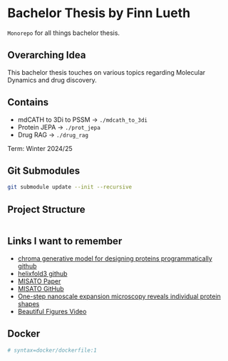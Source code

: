 # Bachelor Thesis by Finn Lueth

`Monorepo` for all things bachelor thesis.

## Overarching Idea

This bachelor thesis touches on various topics regarding Molecular Dynamics and drug discovery.

## Contains

* mdCATH to 3Di to PSSM → `./mdcath_to_3di`
* Protein JEPA → `./prot_jepa`
* Drug RAG → `./drug_rag`

Term: Winter 2024/25


## Git Submodules
```sh
git submodule update --init --recursive
```

## Project Structure

```sh

```


## Links I want to remember

* [chroma generative model for designing proteins programmatically github](https://github.com/generatebio/chroma)
* [helixfold3 github](https://github.com/PaddlePaddle/PaddleHelix/tree/dev/apps/protein_folding/helixfold3)
* [MISATO Paper](https://www.nature.com/articles/s43588-024-00627-2#data-availability)
* [MISATO GitHub](https://github.com/t7morgen/misato-dataset?tab=readme-ov-file)
* [One-step nanoscale expansion microscopy reveals individual protein shapes](https://www.nature.com/articles/s41587-024-02431-9)
* [Beautiful Figures Video](https://www.youtube.com/watch?v=i-HAjex6VtM)


## Docker

```sh
# syntax=docker/dockerfile:1
```

